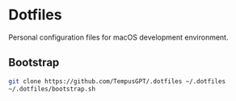 # Dotfiles

Personal configuration files for macOS development environment.

## Bootstrap

```bash
git clone https://github.com/TempusGPT/.dotfiles ~/.dotfiles
~/.dotfiles/bootstrap.sh
```
